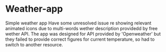 # Weather-app
Simple weather app
Have some unresolved issue re showing relevant animated icons due to multi-words wether description providedd by free wether API. The app was designed for API provided by 'Openweather' but they failed to provide correct figures for current temperature, so had to switch to another resource.  
